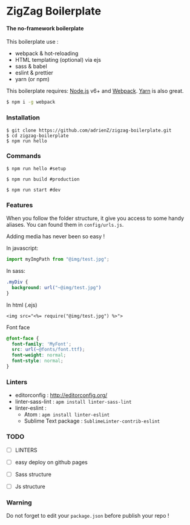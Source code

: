 # ZigZag Boilerplate

#### The no-framework boilerplate

This boilerplate use :
- webpack & hot-reloading
- HTML templating (optional) via ejs
- sass & babel
- eslint & prettier
- yarn (or npm)

This boilerplate requires:
[Node.js](https://nodejs.org/) v6+ and [Webpack](http://webpack.github.io/docs/).
[Yarn](https://yarnpkg.com/) is also great.

```sh
$ npm i -g webpack
```

### Installation
```
$ git clone https://github.com/adrienZ/zigzag-boilerplate.git
$ cd zigzag-boilerplate
$ npm run hello
```

### Commands

```
$ npm run hello #setup
```
```
$ npm run build #production
```
```
$ npm run start #dev
```

### Features

When you follow the folder structure, it give you access to some handy aliases.
You can found them in `config/urls.js`.

Adding media has never been so easy !

In javascript:
```javascript
import myImgPath from "@img/test.jpg";
```

In sass:
```sass
.myDiv {
  background: url("~@img/test.jpg")
}
```

In html (.ejs)
```ejs
<img src="<%= require("@img/test.jpg") %>">
```

Font face
```css
@font-face {
  font-family: 'MyFont';
  src: url(~@fonts/font.ttf);
  font-weight: normal;
  font-style: normal;
}
```

### Linters
- editorconfig : http://editorconfig.org/
- linter-sass-lint : `apm install linter-sass-lint`
- linter-eslint :
	- Atom : `apm install linter-eslint`
	- Sublime Text package : `SublimeLinter-contrib-eslint`

### TODO
- [ ] LINTERS
- [ ] easy deploy on github pages
- [ ] Sass structure
- [ ] Js structure


### Warning

Do not forget to edit your `package.json` before publish your repo !

